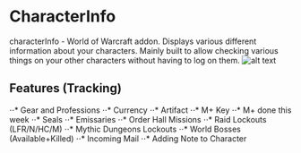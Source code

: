 # CharacterInfo
characterInfo - World of Warcraft addon. Displays various different information about your characters.
Mainly built to allow checking various things on your other characters without having to log on them.
![alt text](https://i.imgur.com/fO9faFQ.png "Main Tooltip")

## Features (Tracking)
⋅⋅* Gear and Professions
⋅⋅* Currency
⋅⋅* Artifact
⋅⋅* M+ Key
⋅⋅* M+ done this week
⋅⋅* Seals
⋅⋅* Emissaries
⋅⋅* Order Hall Missions
⋅⋅* Raid Lockouts (LFR/N/HC/M)
⋅⋅* Mythic Dungeons Lockouts
⋅⋅* World Bosses (Available+Killed)
⋅⋅* Incoming Mail
⋅⋅* Adding Note to Character
